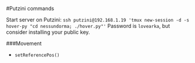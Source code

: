 #Putzini commands

Start server on Putzini:
`ssh putzini@192.168.1.19 'tmux new-session -d -s hover-py "cd nessundorma; ./hover.py"'`
Password is `lovearka`, but consider installing your public key.

###Movement
* `setReferencePos()`